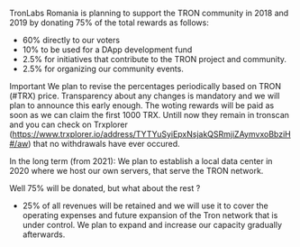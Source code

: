 TronLabs Romania is planning to support the TRON community in 2018 and 2019 by donating 75% of the total rewards as follows:
- 60% directly to our voters
- 10% to be used for a DApp development fund
- 2.5% for initiatives that contribute to the TRON project and community.
- 2.5% for organizing our community events.

Important
We plan to revise the percentages periodically based on TRON (#TRX) price. Transparency about any changes is mandatory and we will plan to announce this early enough. The woting rewards will be paid as soon as we can claim the first 1000 TRX. Untill now they remain in tronscan and you can check on Trxplorer (https://www.trxplorer.io/address/TYTYuSyiEpxNsjakQSRmjiZAymvxoBbziH#/aw) that no withdrawals have ever occured.

In the long term (from 2021):
We plan to establish a local data center in 2020 where we host our own servers, that serve the TRON network.

Well 75% will be donated, but what about the rest ?
- 25% of all revenues will be retained and we will use it to cover the operating expenses and future expansion of the Tron network that is under control. We plan to expand and increase our capacity gradually afterwards.
